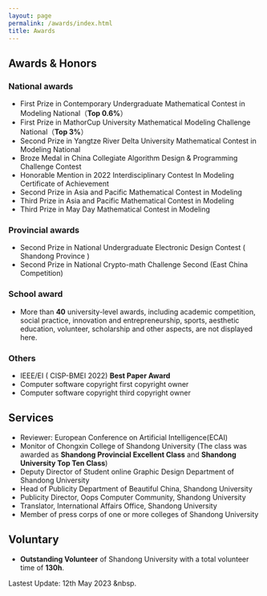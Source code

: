 ```yaml
---
layout: page
permalink: /awards/index.html
title: Awards
---
```


## Awards & Honors

### National awards

- First Prize in Contemporary Undergraduate Mathematical Contest in Modeling National（**Top 0.6%**）
- First Prize in MathorCup University Mathematical Modeling Challenge National（**Top 3%**）
- Second Prize in Yangtze River Delta University Mathematical Contest in Modeling National
- Broze Medal in China Collegiate Algorithm Design & Programming Challenge Contest
- Honorable Mention in 2022 Interdisciplinary Contest In Modeling Certificate of Achievement
- Second Prize in Asia and Pacific Mathematical Contest in Modeling
- Third Prize in Asia and Pacific Mathematical Contest in Modeling
- Third Prize in May Day Mathematical Contest in Modeling

### Provincial awards

- Second Prize in National Undergraduate Electronic Design Contest ( Shandong Province )
- Second Prize in National Crypto-math Challenge Second (East China Competition)

### School award

- More than **40** university-level awards, including academic competition, social practice, innovation and entrepreneurship, sports, aesthetic education, volunteer, scholarship and other aspects, are not displayed here.

### Others 

- IEEE/EI ( CISP-BMEI 2022) **Best Paper Award**
- Computer software copyright first copyright owner
- Computer software copyright third copyright owner

## Services

- Reviewer:  European Conference on Artificial Intelligence(ECAI)
- Monitor of Chongxin College of Shandong University (The class was awarded as **Shandong Provincial Excellent Class** and **Shandong University Top Ten Class**)
- Deputy Director of Student online Graphic Design Department of Shandong University
- Head of Publicity Department of Beautiful China, Shandong University
- Publicity Director, Oops Computer Community, Shandong University
- Translator, International Affairs Office, Shandong University
- Member of press corps of one or more colleges of Shandong University

## Voluntary

- **Outstanding Volunteer** of Shandong University with a total volunteer time of **130h**.



Lastest Update: 12th May 2023 &nbsp.
